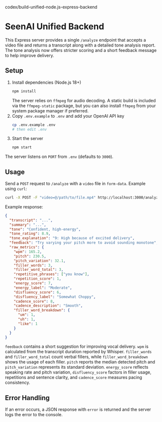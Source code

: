 codex/build-unified-node.js-express-backend
# SeenAI Unified Backend

This Express server provides a single `/analyze` endpoint that accepts a video file and returns a transcript along with a detailed tone analysis report. The tone analysis now offers stricter scoring and a short feedback message to help improve delivery.

## Setup

1. Install dependencies (Node.js 18+)
   ```bash
   npm install
   ```
   The server relies on `ffmpeg` for audio decoding. A static build is
   included via the `ffmpeg-static` package, but you can also install
   `ffmpeg` from your system package manager if preferred.
2. Copy `.env.example` to `.env` and add your OpenAI API key
   ```bash
   cp .env.example .env
   # then edit .env
   ```
3. Start the server
   ```bash
   npm start
   ```

The server listens on `PORT` from `.env` (defaults to `3000`).

## Usage

Send a `POST` request to `/analyze` with a `video` file in `form-data`.
Example using `curl`:

```bash
curl -X POST -F "video=@/path/to/file.mp4" http://localhost:3000/analyze
```

Example response:
```json
{
  "transcript": "...",
  "summary": "...",
  "tone": "Confident, high-energy",
  "tone_rating": 8.9,
  "tone_explanation": "9: High because of excited delivery",
  "feedback": "Try varying your pitch more to avoid sounding monotone",
  "raw_metrics": {
    "wpm": 165.2,
    "pitch": 230.5,
    "pitch_variation": 32.1,
    "filler_words": 3,
    "filler_word_total": 3,
    "repetitive_phrases": ["you know"],
    "repetition_score": 1,
    "energy_score": 7,
    "energy_label": "Moderate",
    "disfluency_score": 6,
    "disfluency_label": "Somewhat Choppy",
    "cadence_score": 8,
    "cadence_description": "Smooth",
    "filler_word_breakdown": {
      "um": 1,
      "uh": 1,
      "like": 1
    }
  }
}
```
`feedback` contains a short suggestion for improving vocal delivery. `wpm` is calculated from the transcript duration reported by Whisper. `filler_words` and `filler_word_total` count verbal fillers, while `filler_word_breakdown` shows the usage of each filler. `pitch` reports the median detected pitch and `pitch_variation` represents its standard deviation. `energy_score` reflects speaking rate and pitch variation, `disfluency_score` factors in filler usage, repetitions and sentence clarity, and `cadence_score` measures pacing consistency.

## Error Handling
If an error occurs, a JSON response with `error` is returned and the server logs the error to the console.


